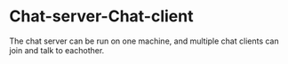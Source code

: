 # Chat-server-Chat-client
The chat server can be run on one machine, and multiple chat clients can join and talk to eachother.
